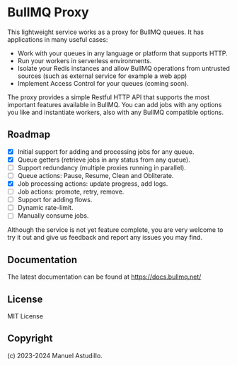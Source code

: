 # BullMQ Proxy

This lightweight service works as a proxy for BullMQ queues. It has applications in many useful cases:

- Work with your queues in any language or platform that supports HTTP.
- Run your workers in serverless environments.
- Isolate your Redis instances and allow BullMQ operations from untrusted sources (such as external service for example a web app)
- Implement Access Control for your queues (coming soon).

The proxy provides a simple Restful HTTP API that supports the most important features available in BullMQ. You
can add jobs with any options you like and instantiate workers, also with any BullMQ compatible options.

## Roadmap

- [x] Initial support for adding and processing jobs for any queue.
- [x] Queue getters (retrieve jobs in any status from any queue).
- [ ] Support redundancy (multiple proxies running in parallel).
- [ ] Queue actions: Pause, Resume, Clean and Obliterate.
- [x] Job processing actions: update progress, add logs.
- [ ] Job actions: promote, retry, remove.
- [ ] Support for adding flows.
- [ ] Dynamic rate-limit.
- [ ] Manually consume jobs.

Although the service is not yet feature complete, you are very welcome to try it out and give us
feedback and report any issues you may find.

## Documentation

The latest documentation can be found at https://docs.bullmq.net/

## License

MIT License

## Copyright

(c) 2023-2024 Manuel Astudillo.
